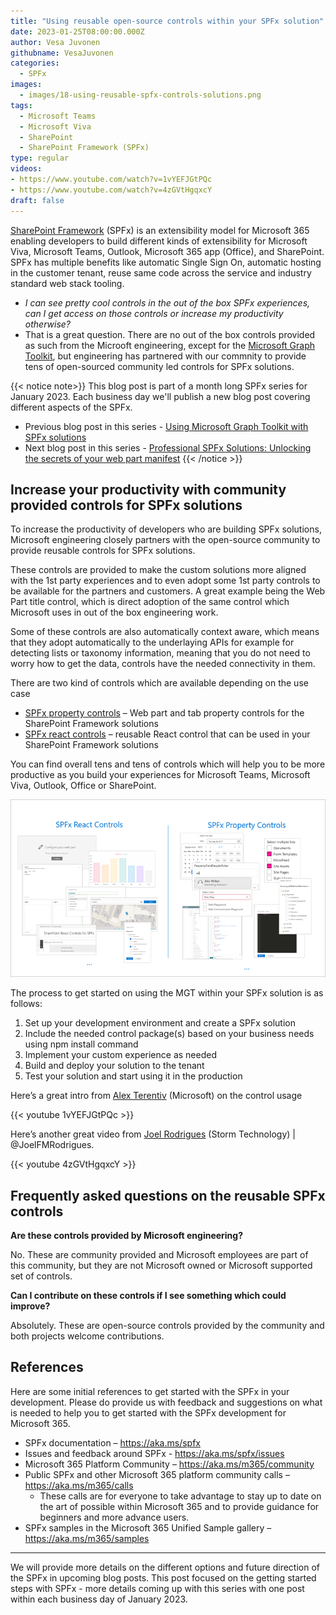 ```yaml
---
title: "Using reusable open-source controls within your SPFx solution"
date: 2023-01-25T08:00:00.000Z
author: Vesa Juvonen
githubname: VesaJuvonen
categories:
  - SPFx
images:
  - images/18-using-reusable-spfx-controls-solutions.png
tags:
  - Microsoft Teams
  - Microsoft Viva  
  - SharePoint
  - SharePoint Framework (SPFx)
type: regular
videos:
- https://www.youtube.com/watch?v=1vYEFJGtPQc
- https://www.youtube.com/watch?v=4zGVtHgqxcY
draft: false
---
```


[SharePoint Framework](https://aka.ms/spfx) (SPFx) is an extensibility model for Microsoft 365 enabling developers to build different kinds of extensibility for Microsoft Viva, Microsoft Teams, Outlook, Microsoft 365 app (Office), and SharePoint. SPFx has multiple benefits like automatic Single Sign On, automatic hosting in the customer tenant, reuse same code across the service and industry standard web stack tooling.

-	*I can see pretty cool controls in the out of the box SPFx experiences, can I get access on those controls or increase my productivity otherwise?*
-	That is a great question. There are no out of the box controls provided as such from the Microoft engineering, except for the [Microsoft Graph Toolkit](https://pnp.github.io/blog/post/spfx-17-microsoft-graph-toolkit-spfx), but engineering has partnered with our commnity to provide tens of open-sourced community led controls for SPFx solutions.

{{< notice note>}}
This blog post is part of a month long SPFx series for January 2023. Each business day we'll publish a new blog post covering different aspects of the SPFx.

* Previous blog post in this series - [Using Microsoft Graph Toolkit with SPFx solutions](https://pnp.github.io/blog/post/spfx-17-microsoft-graph-toolkit-spfx/)
* Next blog post in this series - [Professional SPFx Solutions: Unlocking the secrets of your web part manifest](https://pnp.github.io/blog/post/spfx-19-professional-solutions-web-part-manifest/)
{{< /notice >}}

## Increase your productivity with community provided controls for SPFx solutions

To increase the productivity of developers who are building SPFx solutions, Microsoft engineering closely partners with the open-source community to provide reusable controls for SPFx solutions. 

These controls are provided to make the custom solutions more aligned with the 1st party experiences and to even adopt some 1st party controls to be available for the partners and customers. A great example being the Web Part title control, which is direct adoption of the same control which Microsoft uses in out of the box engineering work.

Some of these controls are also automatically context aware, which means that they adopt automatically to the underlaying APIs for example for detecting lists or taxonomy information, meaning that you do not need to worry how to get the data, controls have the needed connectivity in them.

There are two kind of controls which are available depending on the use case

- [SPFx property controls]( https://pnp.github.io/sp-dev-fx-property-controls/) – Web part and tab property controls for the SharePoint Framework solutions
- [SPFx react controls]( https://pnp.github.io/sp-dev-fx-controls-react/) – reusable React control that can be used in your SharePoint Framework solutions

You can find overall tens and tens of controls which will help you to be more productive as you build your experiences for Microsoft Teams, Microsoft Viva, Outlook, Office or SharePoint.

![Different controls](images/controls-preview.png)

The process to get started on using the MGT within your SPFx solution is as follows:

1. Set up your development environment and create a SPFx solution
2. Include the needed control package(s) based on your business needs using npm install command
3. Implement your custom experience as needed
4. Build and deploy your solution to the tenant
5. Test your solution and start using it in the production

Here’s a great intro from [Alex Terentiv](https://twitter.com/alexaterentiev) (Microsoft) on the control usage

{{< youtube 1vYEFJGtPQc >}}

Here’s another great video from [Joel Rodrigues](https://twitter.com/JoelFMRodrigues) (Storm Technology) | @JoelFMRodrigues. 

{{< youtube 4zGVtHgqxcY >}}

## Frequently asked questions on the reusable SPFx controls

**Are these controls provided by Microsoft engineering?** 

No. These are community provided and Microsoft employees are part of this community, but they are not Microsoft owned or Microsoft supported set of controls.

**Can I contribute on these controls if I see something which could improve?**

Absolutely. These are open-source controls provided by the community and both projects welcome contributions.

## References

Here are some initial references to get started with the SPFx in your development. Please do provide us with feedback and suggestions on what is needed to help you to get started with the SPFx development for Microsoft 365.

-	SPFx documentation – https://aka.ms/spfx
-	Issues and feedback around SPFx - https://aka.ms/spfx/issues
-	Microsoft 365 Platform Community – https://aka.ms/m365/community
-	Public SPFx and other Microsoft 365 platform community calls – https://aka.ms/m365/calls 
    - These calls are for everyone to take advantage to stay up to date on the art of possible within Microsoft 365 and to provide guidance for beginners and more advance users.
-	SPFx samples in the Microsoft 365 Unified Sample gallery – https://aka.ms/m365/samples

- - -

We will provide more details on the different options and future direction of the SPFx in upcoming blog posts. This post focused on the getting started steps with SPFx - more details coming up with this series with one post within each business day of January 2023.